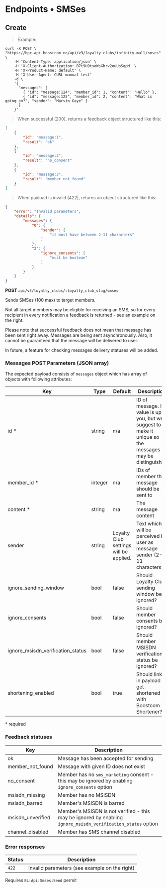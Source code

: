 # Endpoints &bull; SMSes

## <a name="v3-smses-create"></a> Create

> Example:

```shell
curl -X POST \
"https://bpc-api.boostcom.no/api/v3/loyalty_clubs/infinity-mall/smses" \
    -H 'Content-Type: application/json' \
    -H 'X-Client-Authorization: B7t9U9tsoWsGhrv2ouUoSqpM' \
    -H 'X-Product-Name: default' \
    -H 'X-User-Agent: CURL manual test'
    -d \
    '{
      "messages": [
		{ "id": "message:124", "member_id": 1, "content": "Hello" },
		{ "id": "message:125", "member_id": 2, "content": "What is going on?", "sender": "Marvin Gaye" }
      ]
    }'
```

> When successful (200), returns a feedback object structured like this:

```json
[
    {
        "id": "message:1",
        "result": "ok"
    },
    {
        "id": "message:2",
        "result": "no_consent"
    },
    {
        "id": "message:3",
        "result": "member_not_found"
    }
]

``` 

> When payload is invalid (422), returns an object structured like this:

```json
{
    "error": "Invalid parameters",
    "details": {
        "messages": {
            "0": {
                "sender": [
                    "it must have between 2-11 characters"
                ]
            },
            "2": {
                "ignore_consents": [
                    "must be boolean"
                ]
            }
        }
    }
}
``` 

**POST** `api/v3/loyalty_clubs/:loyalty_club_slug/smses`

Sends SMSes (100 max) to target members.

Not all target members may be eligible for receiving an SMS, so for every recipient in every notification 
a feedback is returned - see an example on the right.

Please note that successful feedback does not mean that message has been sent right away.
Messages are being sent asynchronously. Also, it cannot be guaranteed that the message will be delivered to user.

In future, a feature for checking messages delivery statuses will be added.

### Messages POST Parameters (JSON array)

The expected payload consists of `messages` object which has array of objects with following attributes:

Key | Type | Default | Description
--------- | --------- | --------- | --------- 
id * | string  | n/a | ID of message. It's value is up to you, but we suggest to make it unique so the messages may be distinguished
member_id * | integer | n/a | IDs of member the message should be sent to
content * | string  | n/a | The message content
sender | string  | Loyalty Club settings will be applied. | Text which will be perceived by user as message sender (2-11 characters). 
ignore_sending_window | bool | false | Should Loyalty Club sending window be ignored?
ignore_consents | bool | false | Should member consents be ignored?
ignore_msisdn_verification_status | bool | false | Should member MSISDN verification status be ignored?
shortening_enabled | bool | true | Should links in payload get shortened with Boostcom Shortener?

\* required

### Feedback statuses

Key | Description
---- | ----
ok | Message has been accepted for sending
member_not_found | Message with given ID does not exist
no_consent | Member has no `sms_marketing` consent - this may be ignored by enabling `ignore_consents` option 
msisdn_missing | Member has no MSISDN
msisdn_barred | Member's MSISDN is barred
msisdn_unverified | Member's MSISDN is not verified - this may be ignored by enabling `ignore_msisdn_verification_status` option
channel_disabled | Member has SMS channel disabled

### Error responses

Status | Description
--------- | ----------- 
`422` | Invalid parameters (see example on the right)

<aside class="notice">
Requires <code>BL:Api:Smses:Send</code> permit
</aside>
